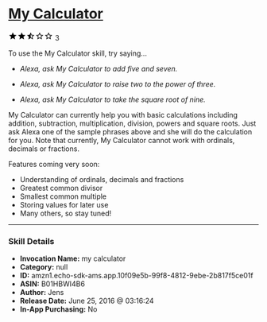 # [My Calculator](http://alexa.amazon.com/#skills/amzn1.echo-sdk-ams.app.10f09e5b-99f8-4812-9ebe-2b817f5ce01f)
![2.5 stars](../../images/ic_star_black_18dp_1x.png)![2.5 stars](../../images/ic_star_black_18dp_1x.png)![2.5 stars](../../images/ic_star_half_black_18dp_1x.png)![2.5 stars](../../images/ic_star_border_black_18dp_1x.png)![2.5 stars](../../images/ic_star_border_black_18dp_1x.png) 3

To use the My Calculator skill, try saying...

* *Alexa, ask My Calculator to add five and seven.*

* *Alexa, ask My Calculator to raise two to the power of three.*

* *Alexa, ask My Calculator to take the square root of nine.*

My Calculator can currently help you with basic calculations including addition, subtraction, multiplication, division, powers and square roots. Just ask Alexa one of the sample phrases above and she will do the calculation for you. Note that currently, My Calculator cannot work with ordinals, decimals or fractions. 

Features coming very soon:
- Understanding of ordinals, decimals and fractions
- Greatest common divisor
- Smallest common multiple
- Storing values for later use
- Many others, so stay tuned!

***

### Skill Details

* **Invocation Name:** my calculator
* **Category:** null
* **ID:** amzn1.echo-sdk-ams.app.10f09e5b-99f8-4812-9ebe-2b817f5ce01f
* **ASIN:** B01HBWI4B6
* **Author:** Jens
* **Release Date:** June 25, 2016 @ 03:16:24
* **In-App Purchasing:** No

